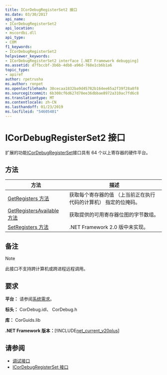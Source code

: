 ```yaml
---
title: ICorDebugRegisterSet2 接口
ms.date: 03/30/2017
api_name:
- ICorDebugRegisterSet2
api_location:
- mscordbi.dll
api_type:
- COM
f1_keywords:
- ICorDebugRegisterSet2
helpviewer_keywords:
- ICorDebugRegisterSet2 interface [.NET Framework debugging]
ms.assetid: d7fbccbf-3b6b-4db8-a96d-768e1cb6b1a6
topic_type:
- apiref
author: rpetrusha
ms.author: ronpet
ms.openlocfilehash: 30cecaa1832ba9d45782b164ee65a2f39f28a8f8
ms.sourcegitcommit: 6b308cf6d627d78ee36dbbae8972a310ac7fd6c8
ms.translationtype: MT
ms.contentlocale: zh-CN
ms.lasthandoff: 01/23/2019
ms.locfileid: "54605401"
---
```

# <a name="icordebugregisterset2-interface"></a>ICorDebugRegisterSet2 接口
扩展的功能[ICorDebugRegisterSet](../../../../docs/framework/unmanaged-api/debugging/icordebugregisterset-interface.md)接口具有 64 个以上寄存器的硬件平台。  
  
## <a name="methods"></a>方法  
  
|方法|描述|  
|------------|-----------------|  
|[GetRegisters 方法](../../../../docs/framework/unmanaged-api/debugging/icordebugregisterset2-getregisters-method.md)|获取每个寄存器的值 （上当前正在执行代码的计算机） 指定的位掩码。|  
|[GetRegistersAvailable 方法](../../../../docs/framework/unmanaged-api/debugging/icordebugregisterset2-getregistersavailable-method.md)|获取提供的可用寄存器位图的字节数组。|  
|[SetRegisters 方法](../../../../docs/framework/unmanaged-api/debugging/icordebugregisterset2-setregisters-method.md)|.NET Framework 2.0 版中未实现。|  
  
## <a name="remarks"></a>备注  
  
> [!NOTE]
>  此接口不支持跨计算机或跨进程远程调用。  
  
## <a name="requirements"></a>要求  
 **平台：** 请参阅[系统需求](../../../../docs/framework/get-started/system-requirements.md)。  
  
 **标头：** CorDebug.idl、 CorDebug.h  
  
 **库：** CorGuids.lib  
  
 **.NET Framework 版本：**[!INCLUDE[net_current_v20plus](../../../../includes/net-current-v20plus-md.md)]  
  
## <a name="see-also"></a>请参阅
- [调试接口](../../../../docs/framework/unmanaged-api/debugging/debugging-interfaces.md)
- [ICorDebugRegisterSet 接口](../../../../docs/framework/unmanaged-api/debugging/icordebugregisterset-interface.md)
